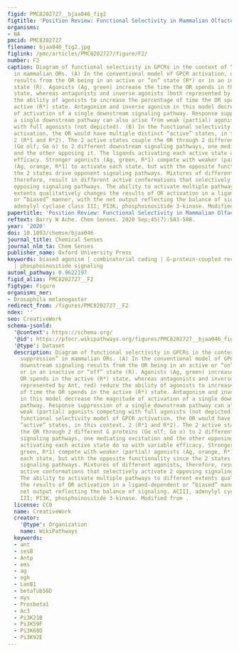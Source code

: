 ```yaml
---
figid: PMC8202727__bjaa046_fig2
figtitle: 'Position Review: Functional Selectivity in Mammalian Olfactory Receptors'
organisms:
- NA
pmcid: PMC8202727
filename: bjaa046_fig2.jpg
figlink: /pmc/articles/PMC8202727/figure/F2/
number: F2
caption: Diagram of functional selectivity in GPCRs in the context of “mixture suppression”
  in mammalian ORs. (A) In the conventional model of GPCR activation, downstream signaling
  results from the OR being in an active or “on” state (R*) or in an inactive or “off”
  state (R). Agonists (Ag, green) increase the time the OR spends in the active (R*)
  state, whereas antagonists and inverse agonists (both represented by Ant, red) reduce
  the ability of agonists to increase the percentage of time the OR spends in the
  active (R*) state. Antagonism and inverse agonism in this model decrease the magnitude
  of activation of a single downstream signaling pathway. Response suppression of
  a single downstream pathway can also arise from weak (partial) agonists competing
  with full agonists (not depicted). (B) In the functional selectivity model of GPCR
  activation, the OR would have multiple distinct “active” states, in this context,
  2 (R*1 and R*2). The 2 active states couple the OR through 2 different G proteins
  (Gα olf; Gα o) to 2 different downstream signaling pathways, one mediating excitation
  and the other opposing it. The ligands activating each active state do so with variable
  efficacy. Stronger agonists (Ag, green, R*1) compete with weaker (partial) agonists
  (Ag, orange, R*1) to activate each state, but with the opposite functionality since
  the 2 states drive opponent signaling pathways. Mixtures of different agonists,
  therefore, result in different active conformations that selectively activate 2
  opposing signaling pathways. The ability to activate multiple pathways to different
  extents qualitatively changes the results of OR activation in a ligand-dependent
  or “biased” manner, with the net output reflecting the balance of signaling. ACIII,
  adenylyl cyclase class III; PI3K, phosphoinositide 3-kinase. Modified from .
papertitle: 'Position Review: Functional Selectivity in Mammalian Olfactory Receptors.'
reftext: Barry W Ache. Chem Senses. 2020 Sep;45(7):503-508.
year: '2020'
doi: 10.1093/chemse/bjaa046
journal_title: Chemical Senses
journal_nlm_ta: Chem Senses
publisher_name: Oxford University Press
keywords: biased agonism | combinatorial coding | G-protein-coupled receptors | olfaction
  | phosphoinositide signaling
automl_pathway: 0.9622197
figid_alias: PMC8202727__F2
figtype: Figure
organisms_ner:
- Drosophila melanogaster
redirect_from: /figures/PMC8202727__F2
ndex: ''
seo: CreativeWork
schema-jsonld:
  '@context': https://schema.org/
  '@id': https://pfocr.wikipathways.org/figures/PMC8202727__bjaa046_fig2.html
  '@type': Dataset
  description: Diagram of functional selectivity in GPCRs in the context of “mixture
    suppression” in mammalian ORs. (A) In the conventional model of GPCR activation,
    downstream signaling results from the OR being in an active or “on” state (R*)
    or in an inactive or “off” state (R). Agonists (Ag, green) increase the time the
    OR spends in the active (R*) state, whereas antagonists and inverse agonists (both
    represented by Ant, red) reduce the ability of agonists to increase the percentage
    of time the OR spends in the active (R*) state. Antagonism and inverse agonism
    in this model decrease the magnitude of activation of a single downstream signaling
    pathway. Response suppression of a single downstream pathway can also arise from
    weak (partial) agonists competing with full agonists (not depicted). (B) In the
    functional selectivity model of GPCR activation, the OR would have multiple distinct
    “active” states, in this context, 2 (R*1 and R*2). The 2 active states couple
    the OR through 2 different G proteins (Gα olf; Gα o) to 2 different downstream
    signaling pathways, one mediating excitation and the other opposing it. The ligands
    activating each active state do so with variable efficacy. Stronger agonists (Ag,
    green, R*1) compete with weaker (partial) agonists (Ag, orange, R*1) to activate
    each state, but with the opposite functionality since the 2 states drive opponent
    signaling pathways. Mixtures of different agonists, therefore, result in different
    active conformations that selectively activate 2 opposing signaling pathways.
    The ability to activate multiple pathways to different extents qualitatively changes
    the results of OR activation in a ligand-dependent or “biased” manner, with the
    net output reflecting the balance of signaling. ACIII, adenylyl cyclase class
    III; PI3K, phosphoinositide 3-kinase. Modified from .
  license: CC0
  name: CreativeWork
  creator:
    '@type': Organization
    name: WikiPathways
  keywords:
  - ant
  - sesB
  - Antp
  - ems
  - ag
  - egh
  - LanB1
  - betaTub56D
  - mys
  - Prosbeta1
  - Ac3
  - Pi3K21B
  - Pi3K59F
  - Pi3K68D
  - Pi3K92E
---
```

